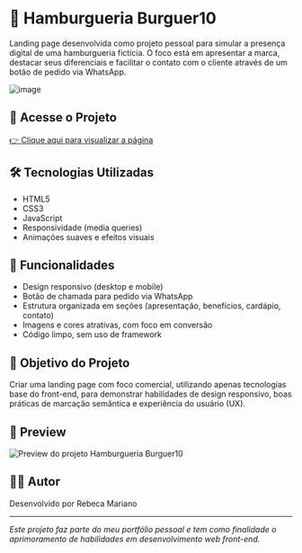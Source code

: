 # 🍔 Hamburgueria Burguer10

Landing page desenvolvida como projeto pessoal para simular a presença digital de uma hamburgueria fictícia. O foco está em apresentar a marca, destacar seus diferenciais e facilitar o contato com o cliente através de um botão de pedido via WhatsApp.

![image](https://github.com/rebecamarianosanto/hamburgueria-burguer10/assets/138153759/4f82cfc0-b12a-4d65-ae69-b869703f5380)

## 🔗 Acesse o Projeto

[👉 Clique aqui para visualizar a página](https://rebecamarianosanto.github.io/hamburgueria-burguer10/)

## 🛠️ Tecnologias Utilizadas

- HTML5  
- CSS3  
- JavaScript 
- Responsividade (media queries)  
- Animações suaves e efeitos visuais

## 📱 Funcionalidades

- Design responsivo (desktop e mobile)  
- Botão de chamada para pedido via WhatsApp  
- Estrutura organizada em seções (apresentação, benefícios, cardápio, contato)  
- Imagens e cores atrativas, com foco em conversão  
- Código limpo, sem uso de framework

## 🎯 Objetivo do Projeto

Criar uma landing page com foco comercial, utilizando apenas tecnologias base do front-end, para demonstrar habilidades de design responsivo, boas práticas de marcação semântica e experiência do usuário (UX).

## 📸 Preview

![Preview do projeto Hamburgueria Burguer10](./preview.jpg) <!-- Substituir por uma imagem real do projeto -->

## 👨‍💻 Autor

Desenvolvido por Rebeca Mariano  

---

*Este projeto faz parte do meu portfólio pessoal e tem como finalidade o aprimoramento de habilidades em desenvolvimento web front-end.*

